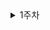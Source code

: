
<details>
<summary>1주차</summary></summary>
<div markdown="1">

- 🇶 git rebase와 git merge의 차이점을 설명하고, 각각 어떤 상황에서 사용하는 것이 적절한지 설명해주세요.
  - git rebase : 두 개의 공통 base를 가진 git rebase - 두 개의 공통 base를 가진 branch에서 한 branch의 base를 다른 branch의 최신 commit으로 branch의 base를 옮기는 작업
    - 장점 : 공유 branch의 최신 변경사항을 즉각 반영할 수 있다.
    - 단점 :  branch의 각각의 commit마다 conflict처리
   - git merge : 브랜치를 만들어서 원하는 기능을 만들고 이상없이 작동한다면 원래의 브랜치로 다시 합쳐줘야 한다. 브랜치와 브랜치를 합치는 과정
   - 차이점 :  merge는 공유 branch에 대한 변경사항을 즉각 대응하기 어렵다. rebase를 사용한다면, 동료 개발자들이 올린 commit들의 수정사항을 내가 작업하고 있는 branch에 즉각 반영
   
   - commit log를 어떻게 관리하고 git을 어떻게 사용하는지에 따라 목적에 맞게 사용

  ---
- 🇶 git fetch와 git pull의 차이점을 설명하고, 각각을 사용하는 것이 적절한 상황을 설명해주세요.

</div>
</details>

